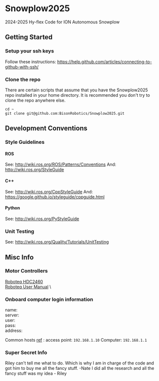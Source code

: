 # Snowplow2025
2024-2025 Hy-flex Code for ION Autonomous Snowplow

## Getting Started

### Setup your ssh keys
Follow these instructions: https://help.github.com/articles/connecting-to-github-with-ssh/

### Clone the repo
There are certain scripts that assume that you have the Snowplow2025 repo installed in your home directory. It is recommended you don't try to clone the repo anywhere else.
```
cd ~
git clone git@github.com:BisonRobotics/Snowplow2025.git
```
## Development Conventions

### Style Guidelines

#### ROS
See: http://wiki.ros.org/ROS/Patterns/Conventions
And: http://wiki.ros.org/StyleGuide

#### C++
See: http://wiki.ros.org/CppStyleGuide
And: https://google.github.io/styleguide/cppguide.html

#### Python
See: http://wiki.ros.org/PyStyleGuide

### Unit Testing
See: http://wiki.ros.org/Quality/Tutorials/UnitTesting

## Misc Info

### Motor Controllers
[Roboteq HDC2460](https://www.roboteq.com/products/products-brushed-dc-motor-controllers/hdc2450-259-detail) \
[Roboteq User Manual](https://www.roboteq.com/docman-list/motor-controllers-documents-and-files/documentation/user-manual/272-roboteq-controllers-user-manual-v21/file) \

### Onboard computer login information

name: \
server: \
user: \
pass: \
address:

Common hosts [ref](https://docs.google.com/document/d/1SIL_rD9zDHXBfXHYZ7J_V_AXUjoopJnW3r_VlywnoGs/edit?usp=sharing) :
access point: `192.168.1.10`
Computer: `192.168.1.1`

### Super Secret Info
Riley can't tell me what to do. Which is why I am in charge of the code and got him to buy me all the fancy stuff. -Nate
I did all the research and all the fancy stuff was my idea - Riley
